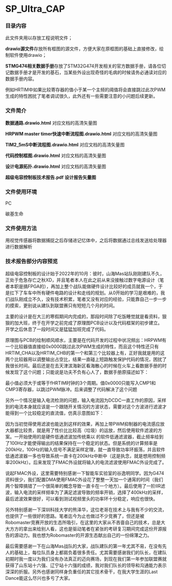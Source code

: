 # SP_Ultra_CAP

### 目录内容

此文件夹用以存放工程说明文件；

**drawio源文件**存放所有框图的源文件，方便大家在原框图的基础上直接修改，绘制软件使用drawio；

**STMG474相关数据手册**存放了STM32G474开发相关的官方数据手册，请各位切记数据手册才是开发的基石，当某些外设出现奇怪的毛病的时候请务必通读对应的数据手册内容。

例如HRTIM中如果比较寄存器的值小于某一个主频的阈值将会直接跳过此次PWM生成的特性困扰了笔者调试很久，此外还有一些需要注意的小问题后续更新。

### 文件简介

**数据通路.drawio.html**	对应文档的高清矢量图

**HRPWM master timer快速中断流程图.drawio.html**	对应文档的高清矢量图

**TIM2_5mS中断流程图.drawio.html**	对应文档的高清矢量图

**代码控制框图.drawio.html**	对应文档的高清矢量图

**设计电源拓扑.drawio.html**	对应文档的高清矢量图

**超级电容控制板技术报告.pdf	设计报告矢量图**

### 文件使用环境

PC

碳基生命

### 文件使用方法

用视觉传感器将数据捕捉之后存储进记忆体中，之后将数据通过总线发送给处理器进行数据解析

### 技术报告部分内容预览

​		超级电容控制板的设计始于2022年的10月：彼时，山海Mas站队刚刚建队不久，正处于危急存亡之秋XD，并且笔者本人在此之前从来没接触过数字电源设计（笔者本职是搞FPGA的），再加上整个战队能做硬件设计比较好的成员就我一个，于是扛下了车车中所有硬件电路的设计和走线的规划。从0开始的学习是艰难的，我们战队刚成立不久，没有技术积累，笔者又没有对应的经验，只能靠自己一步一步的摸索，更别说从建队到联盟赛只有短短几个月的时间。

​		主要的设计是在大三的寒假期间内完成的，那段时间除了吃饭睡觉就是看资料，狠狠的加大班，终于在开学之前完成了原理图PCB设计以及代码框架的初步建立。开学之后休息了一段时间又是猛猛加班完成了代码。

​		原理图与PCB的绘制顺风顺水，主要是在代码开发的过程中状况频出：HRPWM有一个比较器值直接给0x0000跳过此次PWM生成的特性，而且这个特性还只有HRTIM_CHA以及HRTIM_CHB的第一个和第三个比较器上有，正好我就是用的这两个比较器用以调整输出占空比，结果一直碰上短路触发保护代码的情况，困扰了我很长时间。最后还是在去天津滨海新区看海散心的时候在火车上看数据手册的时候发现了这个问题；只能说是功夫不负有心人了，数据手册原描述如下：



​		最小值必须大于或等于fHRTIM时钟的3个周期。值0x0000只能写入CMP1和CMP3寄存器，以跳过PWM脉冲。后来调整了代码解决了这个问题

​		另外一个情况是输入电流检测的问题，输入电流因为DCDC一直工作的原因，采样到的电流本身就应该是一个跟随开关情况的方波状态，需要对这个方波进行滤波才能得到一个比较稳定的直流值，仿真示意图如下：



​		因为当初觉得使用滤波也能达到这样的效果，再加上带PWM抑制器的电流感应放大器都比较贵，就是用了性价比比较高（垃圾）的运放，然后使用软件滤波的方案。一开始使用的是硬件低通滤波加传统乘以  的软件低通滤波器，截止频率给到了100Hz才能使得输出的结果保持在一个稳定的状态。但是系统的计算频率是200kHz，100Hz的输入信号不满足采样定理，就一直导致功率环振荡，并且软件低通滤波器一多也导致系统一直卡在200kHz中断中（这是执念，就是想用控制频率200kHz）。后来发现了FMAC外设就将输入的电流滤波使用FMAC外设完成了。

​		说起FMAC外设，这里需要特别感谢一下智能车实验室的谷逸明同学。因为G474资料很少，我们配置DMA使用FMAC外设花了整整一天加一个通宵的时间（我们两个智障搞错了一个很简单的概念导致一直卡在一个地方）。最后使用了一阶IIR滤波，输入电流的采样频率为了满足滤波导致的频率开销，选择了400kHz的采样，最后滤波效果很好，可以看到测试视频里头的功率环十分稳定，响应也很快。

​		另外特别感谢一下深圳科技大学的熊泽华，这位老哥在技术上与我有不少的交流，也提供了一些很好的思路。笔者迄今为止也做过不少竞赛了，但还是被Robomaster竞赛开放的生态所吸引，在这里的大家从不吝啬自己的技术，总是大大方方的拿出来给别人看，这也是驱动笔者在紧张的考研复习期间完成这份开源报告的源动力。我也想为Robomaster的开源生态献出自己的一份绵薄之力。

​		最后需要感谢一下在山海Mas战队的大家，战队建队的第一年尤其不易，在没有先人的基础上，每位队员身上都肩负着很多责任。尤其需要感谢我们的队长，在建队初期时我一度以为我们没有办法真正的迈向赛场，到现在我们第一年参加联盟赛就获得了山东站十六强、辽宁站十六强的成绩，我对我们队长的领导和沟通能力表示深深的折服。另外也感谢同样身负重任的其它技术骨干，在我大学生涯的Last Dance能这么尽兴也多亏了大家。
